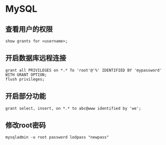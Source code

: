 
# MySQL
## 查看用户的权限
    show grants for <username>;
## 开启数据库远程连接
    grant all PRIVILEGES on *.* To 'root'@'%' IDENTIFIED BY 'mypassword' WITH GRANT OPTION;
    flush privileges;

## 开启部分功能
    grant select, insert, on *.* to abc@www identified by 'we';

## 修改root密码
    mysqladmin -u root password lodpass "newpass"  
